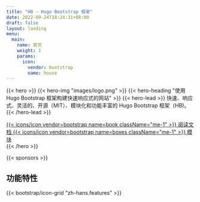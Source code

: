 ```yaml
---
title: "HB - Hugo Bootstrap 框架"
date: 2022-09-24T18:24:31+08:00
draft: false
layout: landing
menu:
  main:
    name: 首页
    weight: 1
    params:
      icon:
        vendor: bootstrap
        name: house
---
```


{{< hero >}}
{{< hero-img "images/logo.png" >}}
{{< hero-heading "使用 Hugo Bootstrap 框架构建快速响应式的网站" >}}
{{< hero-lead >}}
快速、响应式、灵活的、开源（MIT）、模块化和功能丰富的 Hugo Bootstrap 框架（HB)。
{{< /hero-lead >}}

<div class="mt-3 d-flex align-items-center justify-content-center flex-wrap">
  <a class="btn btn-lg btn-primary fw-semibold mb-2 py-3" href="{{< relref `docs` >}}">
    {{< icons/icon vendor=bootstrap name=book className="me-1" >}} 阅读文档
  </a>
  <a class="btn btn-lg btn-outline-success fw-semibold mb-2 py-3 ms-3" href="{{< relref `docs/modules` >}}">
    {{< icons/icon vendor=bootstrap name=boxes className="me-1" >}} 模块
  </a>
</div>
{{< /hero >}}

{{< sponsors >}}

<h2 class="text-center mb-0">功能特性</h2>

{{< bootstrap/icon-grid "zh-hans.features" >}}
